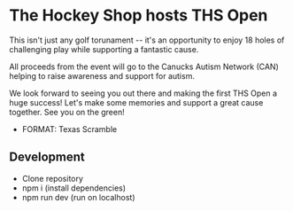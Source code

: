 # The Hockey Shop hosts THS Open

This isn't just any golf torunament -- it's an opportunity to enjoy 18 holes of challenging play while supporting a fantastic cause.

All proceeds from the event will go to the Canucks Autism Network (CAN) helping to raise awareness and support for autism.

We look forward to seeing you out there and making the first THS Open a huge success! Let's make some memories and support a great cause together. See you on the green!

- FORMAT: Texas Scramble

## Development

- Clone repository
- npm i (install dependencies)
- npm run dev (run on localhost)
